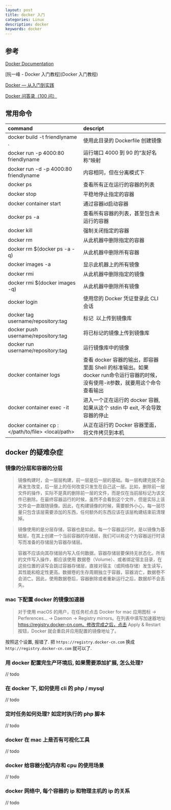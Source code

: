 ```yaml
---
layout: post
title: docker 入门
categories: Linux
description: docker
keywords: docker
---
```


## 参考
[Docker Documentation](https://docs.docker.com/)

[阮一峰 - Docker 入门教程](Docker 入门教程)

[Docker — 从入门到实践](https://yeasy.gitbooks.io/docker_practice/)

[Docker 问答录（100 问）](https://blog.lab99.org/post/docker-2016-07-14-faq.html#wei-shi-me-shuo-bu-yao-shi-yong-import-export-save-load-commit-lai-gou-jian-jing-xiang)

## 常用命令

| command                                                 | descript                                                                                                   |
|:--------------------------------------------------------|:-----------------------------------------------------------------------------------------------------------|
| docker build -t friendlyname .                          | 使用此目录的 Dockerfile 创建镜像                                                                               |
| docker run -p 4000:80 friendlyname                      | 运行端口 4000 到 90 的“友好名称”映射                                                                            |
| docker run -d -p 4000:80 friendlyname                   | 内容相同，但在分离模式下                                                                                        |
| docker ps                                               | 查看所有正在运行的容器的列表                                                                                     |
| docker stop <hash>                                      | 平稳地停止指定的容器                                                                                           |
| docker container start <hash>                           | 通过容器id启动容器                                                                                            |
| docker ps -a                                            | 查看所有容器的列表，甚至包含未运行的容器                                                                           |
| docker kill <hash>                                      | 强制关闭指定的容器                                                                                             |
| docker rm <hash>                                        | 从此机器中删除指定的容器                                                                                        |
| docker rm $(docker ps -a -q)                            | 从此机器中删除所有容器                                                                                         |
| docker images -a                                        | 显示此机器上的所有镜像                                                                                         |
| docker rmi <imagename>                                  | 从此机器中删除指定的镜像                                                                                        |
| docker rmi $(docker images -q)                          | 从此机器中删除所有镜像                                                                                         |
| docker login                                            | 使用您的 Docker 凭证登录此 CLI 会话                                                                            |
| docker tag <image> username/repository:tag              | 标记 <image> 以上传到镜像库                                                                                    |
| docker push username/repository:tag                     | 将已标记的镜像上传到镜像库                                                                                      |
| docker run username/repository:tag                      | 运行镜像库中的镜像                                                                                             |
| docker container logs <hash>                            | 查看 docker 容器的输出，即容器里面 Shell 的标准输出。如果docker run命令运行容器的时候，没有使用-it参数，就要用这个命令查看输出 |
| docker container exec -it <hash> <command>              | 进入一个正在运行的 docker 容器, 如果从这个 stdin 中 exit, 不会导致容器的停止                                         |
| docker container cp <hash>:</path/to/file> <local/path> | 从正在运行的 Docker 容器里面，将文件拷贝到本机                                                                     |

## docker 的疑难杂症

### 镜像的分层和容器的分层
> 镜像构建时，会一层层构建，前一层是后一层的基础。每一层构建完就不会再发生改变，后一层上的任何改变只发生在自己这一层。比如，删除前一层文件的操作，实际不是真的删除前一层的文件，而是仅在当前层标记为该文件已删除。在最终容器运行的时候，虽然不会看到这个文件，但是实际上该文件会一直跟随镜像。因此，在构建镜像的时候，需要额外小心，每一层尽量只包含该层需要添加的东西，任何额外的东西应该在该层构建结束前清理掉。

> 镜像使用的是分层存储，容器也是如此。每一个容器运行时，是以镜像为基础层，在其上创建一个当前容器的存储层，我们可以称这个为容器运行时读写而准备的存储层为容器存储层。

> 容器不应该向其存储层内写入任何数据，容器存储层要保持无状态化。所有的文件写入操作，都应该使用 数据卷（Volume）、或者绑定宿主目录，在这些位置的读写会跳过容器存储层，直接对宿主（或网络存储）发生读写，其性能和稳定性更高。数据卷的生存周期独立于容器，容器消亡，数据卷不会消亡。因此，使用数据卷后，容器删除或者重新运行之后，数据却不会丢失。

### mac 下配置 docker 的镜像加速器
> 对于使用 macOS 的用户，在任务栏点击 Docker for mac 应用图标 -> Perferences... -> Daemon -> Registry mirrors。在列表中填写加速器地址 https://registry.docker-cn.com。修改完成之后，点击 Apply & Restart 按钮，Docker 就会重启并应用配置的镜像地址了。

按照这个设置, 报错了.
把 `https://registry.docker-cn.com` 换成 `http://registry.docker-cn.com` 就可以了.

### 用 docker 配置完生产环境后, 如果需要添加扩展, 怎么处理?
// todo

### 在 docker 下, 如何使用 cli 的 php / mysql
// todo

### 定时任务如何处理? 如定时执行的 php 脚本
// todo

### docker 在 mac 上是否有可视化工具
// todo

### docker 给容器分配内存和 cpu 的使用场景
// todo

### docker 网络中, 每个容器的 ip 和物理主机的 ip 的关系
// todo


